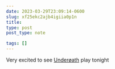 ```yaml
---
date: 2023-03-29T23:09:14-0600
slug: xf25ekc2ajb4igiia0p1n
title: 
type: post
post_type: note

tags: []
---
```

Very excited to see [Underøath](https://www.instagram.com/underoathband/?hl=en) play tonight



